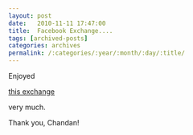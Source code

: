 ```yaml
---
layout: post
date:	2010-11-11 17:47:00
title:  Facebook Exchange....
tags: [archived-posts]
categories: archives
permalink: /:categories/:year/:month/:day/:title/
---
```

Enjoyed

<a href="http://failbook.failblog.org/2010/11/08/funny-facebook-fails-foods-around-the-world/"> this exchange </a>

very much.

Thank you, Chandan!
